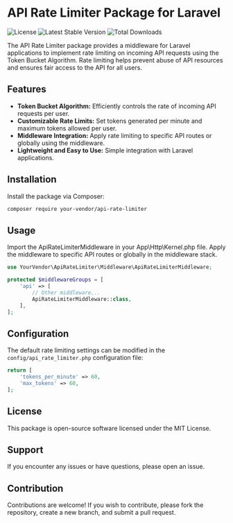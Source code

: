 # API Rate Limiter Package for Laravel

![License](https://img.shields.io/github/license/your-vendor/api-rate-limiter)
![Latest Stable Version](https://img.shields.io/github/v/release/your-vendor/api-rate-limiter)
![Total Downloads](https://img.shields.io/packagist/dt/your-vendor/api-rate-limiter)

The API Rate Limiter package provides a middleware for Laravel applications to implement rate limiting on incoming API requests using the Token Bucket Algorithm. Rate limiting helps prevent abuse of API resources and ensures fair access to the API for all users.

## Features

- **Token Bucket Algorithm:** Efficiently controls the rate of incoming API requests per user.
- **Customizable Rate Limits:** Set tokens generated per minute and maximum tokens allowed per user.
- **Middleware Integration:** Apply rate limiting to specific API routes or globally using the middleware.
- **Lightweight and Easy to Use:** Simple integration with Laravel applications.

## Installation

Install the package via Composer:

```bash
composer require your-vendor/api-rate-limiter
```

## Usage

Import the ApiRateLimiterMiddleware in your App\Http\Kernel.php file.
Apply the middleware to specific API routes or globally in the middleware stack.

```php
use YourVendor\ApiRateLimiter\Middleware\ApiRateLimiterMiddleware;

protected $middlewareGroups = [
    'api' => [
        // Other middleware...
        ApiRateLimiterMiddleware::class,
    ],
];
```

## Configuration

The default rate limiting settings can be modified in the `config/api_rate_limiter.php` configuration file:

```php
return [
    'tokens_per_minute' => 60,
    'max_tokens' => 60,
];
```

## License
This package is open-source software licensed under the MIT License.

## Support
If you encounter any issues or have questions, please open an issue.

## Contribution
Contributions are welcome! If you wish to contribute, please fork the repository, create a new branch, and submit a pull request.


